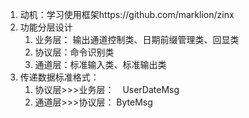 1. 动机：学习使用框架https://github.com/marklion/zinx
2. 功能分层设计
   1. 业务层：
   输出通道控制类、日期前缀管理类、回显类
   1. 协议层：命令识别类
   1. 通道层：标准输入类、标准输出类
2. 传递数据标准格式：
   1. 协议层>>>业务层：　UserDateMsg
   2. 通道层>>>协议层： ByteMsg
